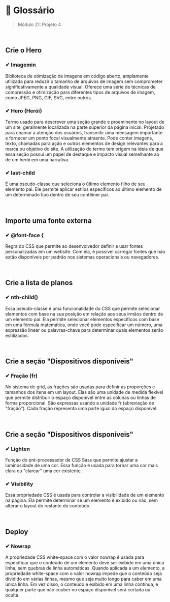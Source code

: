 # 📌 Glossário
> Módulo 21: Projeto 4

<br>

## Crie o Hero
### ✔ Imagemin
Biblioteca de otimização de imagens em código aberto, amplamente utilizada para reduzir o tamanho de arquivos de imagem sem comprometer significativamente a qualidade visual. Oferece uma série de técnicas de compressão e otimização para diferentes tipos de arquivos de imagem, como JPEG, PNG, GIF, SVG, entre outros.

### ✔ Hero (Herói)
Termo usado para descrever uma seção grande e proeminente no layout de um site, geralmente localizada na parte superior da página inicial. Projetado para chamar a atenção dos usuários, transmitir uma mensagem importante e fornecer um ponto focal visualmente atraente. Pode conter imagens, texto, chamadas para ação e outros elementos de design relevantes para a marca ou objetivo do site. A utilização do termo tem origem na ideia de que essa seção possui um papel de destaque e impacto visual semelhante ao de um herói em uma narrativa.

### ✔ last-child
É uma pseudo-classe que seleciona o último elemento filho de seu elemento pai. Ele permite aplicar estilos específicos ao último elemento de um determinado tipo dentro de seu contêiner pai.

<br>

## Importe uma fonte externa
### ✔ @font-face {
Regra do CSS que permite ao desenvolvedor definir e usar fontes personalizadas em um website. Com ela, é possível carregar fontes que não estão disponíveis por padrão nos sistemas operacionais ou navegadores.

<br>

## Crie a lista de planos
### ✔ nth-child()
Essa pseudo-classe é uma funcionalidade do CSS que permite selecionar elementos com base na sua posição em relação aos seus irmãos dentro de um elemento pai. Ela permite selecionar elementos específicos com base em uma fórmula matemática, onde você pode especificar um número, uma expressão linear ou palavras-chave para determinar quais elementos serão estilizados.

<br>

## Crie a seção "Dispositivos disponíveis"
### ✔ Fração (fr)
No sistema de grid, as frações são usadas para definir as proporções e tamanhos dos itens em um layout. Elas são uma unidade de medida flexível que permite distribuir o espaço disponível entre as colunas ou linhas de forma proporcional. São expressas usando a unidade fr (abreviação de "fração"). Cada fração representa uma parte igual do espaço disponível.

<br>

## Crie a seção "Dispositivos disponíveis"
### ✔ Lighten
Função do pré-processador de CSS Sass que permite ajustar a luminosidade de uma cor. Essa função é usada para tornar uma cor mais clara ou "clarear" uma cor existente.

### ✔ Visibility 
Essa propriedade CSS é usada para controlar a visibilidade de um elemento na página. Ela permite determinar se um elemento é exibido ou não, sem alterar o layout do restante do conteúdo.

<br>

## Deploy
### ✔ Nowrap
A propriedade CSS white-space com o valor nowrap é usada para especificar que o conteúdo de um elemento deve ser exibido em uma única linha, sem quebras de linha automáticas. Quando aplicada a um elemento, a propriedade white-space com o valor nowrap impede que o conteúdo seja dividido em várias linhas, mesmo que seja muito longo para caber em uma única linha. Em vez disso, o conteúdo é exibido em uma linha contínua, e qualquer parte que não couber no espaço disponível será cortada ou oculta.